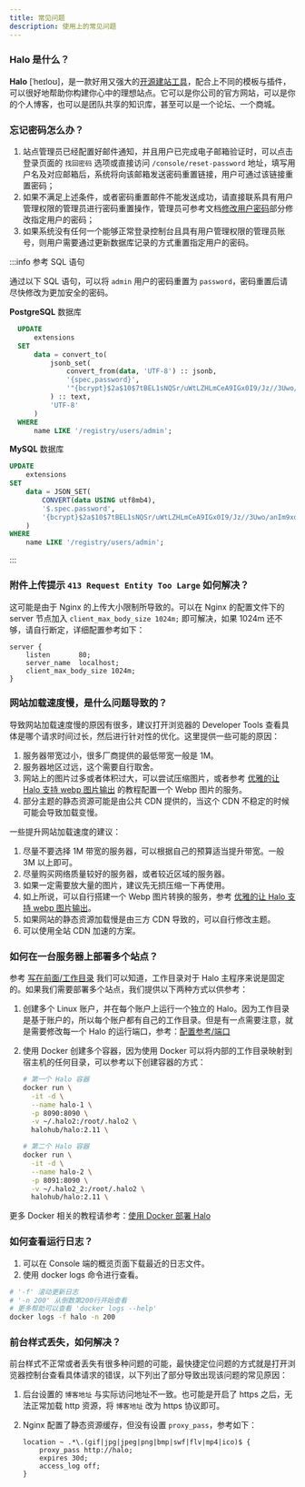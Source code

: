 ```yaml
---
title: 常见问题
description: 使用上的常见问题
---
```


### Halo 是什么？

**Halo** [ˈheɪloʊ]，是一款好用又强大的[开源建站工具](https://github.com/halo-dev/halo)，配合上不同的模板与插件，可以很好地帮助你构建你心中的理想站点。它可以是你公司的官方网站，可以是你的个人博客，也可以是团队共享的知识库，甚至可以是一个论坛、一个商城。

### 忘记密码怎么办？

1. 站点管理员已经配置好邮件通知，并且用户已完成电子邮箱验证时，可以点击登录页面的 `找回密码` 选项或直接访问 `/console/reset-password` 地址，填写用户名及对应邮箱后，系统将向该邮箱发送密码重置链接，用户可通过该链接重置密码；
2. 如果不满足上述条件，或者密码重置邮件不能发送成功，请直接联系具有用户管理权限的管理员进行密码重置操作，管理员可参考文档[修改用户密码](./users#修改用户密码)部分修改指定用户的密码；
3. 如果系统没有任何一个能够正常登录控制台且具有用户管理权限的管理员账号，则用户需要通过更新数据库记录的方式重置指定用户的密码。
  
  :::info 参考 SQL 语句

  通过以下 SQL 语句，可以将 `admin` 用户的密码重置为 `password`，密码重置后请尽快修改为更加安全的密码。
  
  **PostgreSQL** 数据库

  ```SQL
    UPDATE
        extensions
    SET
        data = convert_to(
            jsonb_set(
                convert_from(data, 'UTF-8') :: jsonb,
                '{spec,password}',
                '"{bcrypt}$2a$10$7tBEL1sNQSr/uWtLZHLmCeA9IGx0I9/Jz//3Uwo/anIm9xdxv.xrO"'
            ) :: text,
            'UTF-8'
        )
    WHERE
        name LIKE '/registry/users/admin';
  ```

  **MySQL** 数据库

  ```SQL
  UPDATE
      extensions
  SET
      data = JSON_SET(
          CONVERT(data USING utf8mb4),
          '$.spec.password',
          '{bcrypt}$2a$10$7tBEL1sNQSr/uWtLZHLmCeA9IGx0I9/Jz//3Uwo/anIm9xdxv.xrO'
      )
  WHERE
      name LIKE '/registry/users/admin';
  ```
  
  :::

### 附件上传提示 `413 Request Entity Too Large` 如何解决？

这可能是由于 Nginx 的上传大小限制所导致的。可以在 Nginx 的配置文件下的 server 节点加入 `client_max_body_size 1024m;` 即可解决，如果 1024m 还不够，请自行断定，详细配置参考如下：

```nginx {4}
server {
    listen       80;
    server_name  localhost;
    client_max_body_size 1024m;
}
```

### 网站加载速度慢，是什么问题导致的？

导致网站加载速度慢的原因有很多，建议打开浏览器的 Developer Tools 查看具体是哪个请求时间过长，然后进行针对性的优化。这里提供一些可能的原因：

1. 服务器带宽过小，很多厂商提供的最低带宽一般是 1M。
2. 服务器地区过远，这个需要自行取舍。
3. 网站上的图片过多或者体积过大，可以尝试压缩图片，或者参考 [优雅的让 Halo 支持 webp 图片输出](https://halo.run/archives/halo-and-webp.html) 的教程配置一个 Webp 图片的服务。
4. 部分主题的静态资源可能是由公共 CDN 提供的，当这个 CDN 不稳定的时候可能会导致加载变慢。

一些提升网站加载速度的建议：

1. 尽量不要选择 1M 带宽的服务器，可以根据自己的预算适当提升带宽。一般 3M 以上即可。
2. 尽量购买网络质量较好的服务器，或者较近区域的服务器。
3. 如果一定需要放大量的图片，建议先无损压缩一下再使用。
4. 如上所说，可以自行搭建一个 Webp 图片转换的服务，参考 [优雅的让 Halo 支持 webp 图片输出](https://halo.run/archives/halo-and-webp.html)。
5. 如果网站的静态资源加载慢是由三方 CDN 导致的，可以自行修改主题。
6. 可以使用全站 CDN 加速的方案。

### 如何在一台服务器上部署多个站点？

参考 [写在前面/工作目录](../getting-started/prepare.md#工作目录) 我们可以知道，工作目录对于 Halo 主程序来说是固定的。如果我们需要部署多个站点，我们提供以下两种方式以供参考：

1. 创建多个 Linux 账户，并在每个账户上运行一个独立的 Halo。因为工作目录是基于账户的，所以每个账户都有自己的工作目录。但是有一点需要注意，就是需要修改每一个 Halo 的运行端口，参考：[配置参考/端口](../getting-started/config#%E7%AB%AF%E5%8F%A3)
2. 使用 Docker 创建多个容器，因为使用 Docker 可以将内部的工作目录映射到宿主机的任何目录，可以参考以下创建容器的方式：

    ```bash
    # 第一个 Halo 容器
    docker run \
      -it -d \
      --name halo-1 \
      -p 8090:8090 \
      -v ~/.halo2:/root/.halo2 \
      halohub/halo:2.11 \

    # 第二个 Halo 容器
    docker run \
      -it -d \
      --name halo-2 \
      -p 8091:8090 \
      -v ~/.halo2_2:/root/.halo2 \
      halohub/halo:2.11 \
    ```

更多 Docker 相关的教程请参考：[使用 Docker 部署 Halo](../getting-started/install/docker.md)

### 如何查看运行日志？

1. 可以在 Console 端的概览页面下载最近的日志文件。
2. 使用 docker logs 命令进行查看。

  ```bash
  # '-f' 滚动更新日志
  # '-n 200' 从倒数第200行开始查看
  # 更多帮助可以查看 'docker logs --help'
  docker logs -f halo -n 200
  ```

### 前台样式丢失，如何解决？

前台样式不正常或者丢失有很多种问题的可能，最快捷定位问题的方式就是打开浏览器控制台查看具体请求的错误，以下列出了部分导致出现该问题的常见原因：

1. 后台设置的 `博客地址` 与实际访问地址不一致。也可能是开启了 https 之后，无法正常加载 http 资源，将 `博客地址` 改为 https 协议即可。
2. Nginx 配置了静态资源缓存，但没有设置 `proxy_pass`，参考如下：

    ```nginx
    location ~ .*\.(gif|jpg|jpeg|png|bmp|swf|flv|mp4|ico)$ {
        proxy_pass http://halo;
        expires 30d;
        access_log off;
    }
    ```
